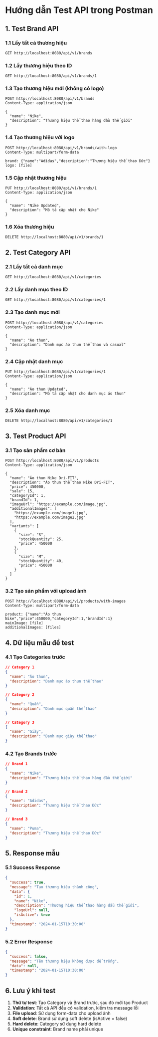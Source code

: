 # Hướng dẫn Test API trong Postman

## 1. Test Brand API

### 1.1 Lấy tất cả thương hiệu

```http
GET http://localhost:8080/api/v1/brands
```

### 1.2 Lấy thương hiệu theo ID

```http
GET http://localhost:8080/api/v1/brands/1
```

### 1.3 Tạo thương hiệu mới (không có logo)

```http
POST http://localhost:8080/api/v1/brands
Content-Type: application/json

{
  "name": "Nike",
  "description": "Thương hiệu thể thao hàng đầu thế giới"
}
```

### 1.4 Tạo thương hiệu với logo

```http
POST http://localhost:8080/api/v1/brands/with-logo
Content-Type: multipart/form-data

brand: {"name":"Adidas","description":"Thương hiệu thể thao Đức"}
logo: [file]
```

### 1.5 Cập nhật thương hiệu

```http
PUT http://localhost:8080/api/v1/brands/1
Content-Type: application/json

{
  "name": "Nike Updated",
  "description": "Mô tả cập nhật cho Nike"
}
```

### 1.6 Xóa thương hiệu

```http
DELETE http://localhost:8080/api/v1/brands/1
```

## 2. Test Category API

### 2.1 Lấy tất cả danh mục

```http
GET http://localhost:8080/api/v1/categories
```

### 2.2 Lấy danh mục theo ID

```http
GET http://localhost:8080/api/v1/categories/1
```

### 2.3 Tạo danh mục mới

```http
POST http://localhost:8080/api/v1/categories
Content-Type: application/json

{
  "name": "Áo thun",
  "description": "Danh mục áo thun thể thao và casual"
}
```

### 2.4 Cập nhật danh mục

```http
PUT http://localhost:8080/api/v1/categories/1
Content-Type: application/json

{
  "name": "Áo thun Updated",
  "description": "Mô tả cập nhật cho danh mục áo thun"
}
```

### 2.5 Xóa danh mục

```http
DELETE http://localhost:8080/api/v1/categories/1
```

## 3. Test Product API

### 3.1 Tạo sản phẩm cơ bản

```http
POST http://localhost:8080/api/v1/products
Content-Type: application/json

{
  "name": "Áo thun Nike Dri-FIT",
  "description": "Áo thun thể thao Nike Dri-FIT",
  "price": 450000,
  "sale": 15,
  "categoryId": 1,
  "brandId": 1,
  "imageUrl": "https://example.com/image.jpg",
  "additionalImages": [
    "https://example.com/image1.jpg",
    "https://example.com/image2.jpg"
  ],
  "variants": [
    {
      "size": "S",
      "stockQuantity": 25,
      "price": 450000
    },
    {
      "size": "M",
      "stockQuantity": 40,
      "price": 450000
    }
  ]
}
```

### 3.2 Tạo sản phẩm với upload ảnh

```http
POST http://localhost:8080/api/v1/products/with-images
Content-Type: multipart/form-data

product: {"name":"Áo thun Nike","price":450000,"categoryId":1,"brandId":1}
mainImage: [file]
additionalImages: [files]
```

## 4. Dữ liệu mẫu để test

### 4.1 Tạo Categories trước

```json
// Category 1
{
  "name": "Áo thun",
  "description": "Danh mục áo thun thể thao"
}

// Category 2
{
  "name": "Quần",
  "description": "Danh mục quần thể thao"
}

// Category 3
{
  "name": "Giày",
  "description": "Danh mục giày thể thao"
}
```

### 4.2 Tạo Brands trước

```json
// Brand 1
{
  "name": "Nike",
  "description": "Thương hiệu thể thao hàng đầu thế giới"
}

// Brand 2
{
  "name": "Adidas",
  "description": "Thương hiệu thể thao Đức"
}

// Brand 3
{
  "name": "Puma",
  "description": "Thương hiệu thể thao Đức"
}
```

## 5. Response mẫu

### 5.1 Success Response

```json
{
  "success": true,
  "message": "Tạo thương hiệu thành công",
  "data": {
    "id": 1,
    "name": "Nike",
    "description": "Thương hiệu thể thao hàng đầu thế giới",
    "logoUrl": null,
    "isActive": true
  },
  "timestamp": "2024-01-15T10:30:00"
}
```

### 5.2 Error Response

```json
{
  "success": false,
  "message": "Tên thương hiệu không được để trống",
  "data": null,
  "timestamp": "2024-01-15T10:30:00"
}
```

## 6. Lưu ý khi test

1. **Thứ tự test**: Tạo Category và Brand trước, sau đó mới tạo Product
2. **Validation**: Tất cả API đều có validation, kiểm tra message lỗi
3. **File upload**: Sử dụng form-data cho upload ảnh
4. **Soft delete**: Brand sử dụng soft delete (isActive = false)
5. **Hard delete**: Category sử dụng hard delete
6. **Unique constraint**: Brand name phải unique
